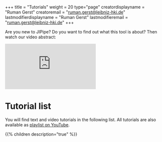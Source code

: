 +++
title = "Tutorials"
weight = 20
type="page"
creatordisplayname = "Ruman Gerst"
creatoremail = "ruman.gerst@leibniz-hki.de"
lastmodifierdisplayname = "Ruman Gerst"
lastmodifieremail = "ruman.gerst@leibniz-hki.de"
+++

Are you new to JIPipe? Do you want to find out what this tool is about? Then watch our
video abstract:

<iframe class="iframe-video" src="https://www.youtube-nocookie.com/embed/Zyl52bluWYI" frameborder="0" allow="autoplay; encrypted-media; picture-in-picture" allowfullscreen></iframe>

# Tutorial list

You will find text and video tutorials in the following list.
All tutorials are also available as [playlist on YouTube](https://www.youtube.com/playlist?list=PL-b5b09600_mCAZ8ex5ded29YxMttxFL6).

{{% children description="true" %}}
